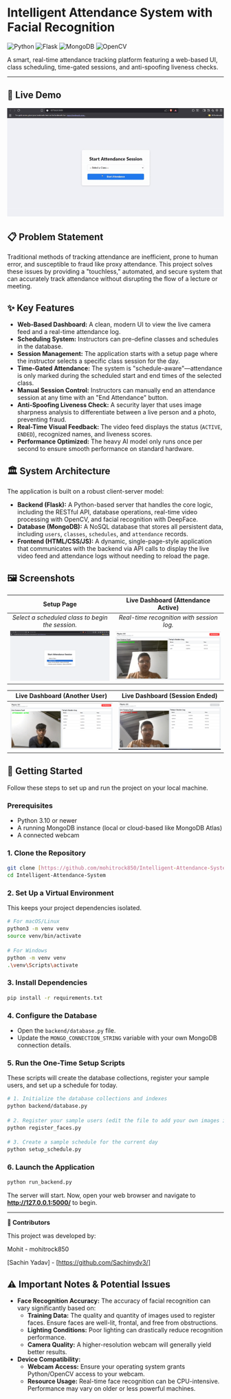 # Intelligent Attendance System with Facial Recognition

![Python](https://img.shields.io/badge/python-3.11+-blue.svg?style=for-the-badge&logo=python&logoColor=white)
![Flask](https://img.shields.io/badge/flask-%23000.svg?style=for-the-badge&logo=flask&logoColor=white)
![MongoDB](https://img.shields.io/badge/MongoDB-%234ea94b.svg?style=for-the-badge&logo=mongodb&logoColor=white)
![OpenCV](https://img.shields.io/badge/opencv-%235C3EE8.svg?style=for-the-badge&logo=opencv&logoColor=white)

A smart, real-time attendance tracking platform featuring a web-based UI, class scheduling, time-gated sessions, and anti-spoofing liveness checks.

---

## 🎥 Live Demo

![Live Project Demo](demo.gif) 

## 📋 Problem Statement

Traditional methods of tracking attendance are inefficient, prone to human error, and susceptible to fraud like proxy attendance. This project solves these issues by providing a "touchless," automated, and secure system that can accurately track attendance without disrupting the flow of a lecture or meeting.

## ✨ Key Features

- **Web-Based Dashboard:** A clean, modern UI to view the live camera feed and a real-time attendance log.
- **Scheduling System:** Instructors can pre-define classes and schedules in the database.
- **Session Management:** The application starts with a setup page where the instructor selects a specific class session for the day.
- **Time-Gated Attendance:** The system is "schedule-aware"—attendance is only marked during the scheduled start and end times of the selected class.
- **Manual Session Control:** Instructors can manually end an attendance session at any time with an "End Attendance" button.
- **Anti-Spoofing Liveness Check:** A security layer that uses image sharpness analysis to differentiate between a live person and a photo, preventing fraud.
- **Real-Time Visual Feedback:** The video feed displays the status (`ACTIVE`, `ENDED`), recognized names, and liveness scores.
- **Performance Optimized:** The heavy AI model only runs once per second to ensure smooth performance on standard hardware.

## 🏛️ System Architecture

The application is built on a robust client-server model:
- **Backend (Flask):** A Python-based server that handles the core logic, including the RESTful API, database operations, real-time video processing with OpenCV, and facial recognition with DeepFace.
- **Database (MongoDB):** A NoSQL database that stores all persistent data, including `users`, `classes`, `schedules`, and `attendance` records.
- **Frontend (HTML/CSS/JS):** A dynamic, single-page-style application that communicates with the backend via API calls to display the live video feed and attendance logs without needing to reload the page.

## 🖼️ Screenshots

| Setup Page | Live Dashboard (Attendance Active) |
| :---: | :---: |
| *Select a scheduled class to begin the session.* | *Real-time recognition with session log.* |
| ![Setup Page Screenshot](screenshots/image.png) | ![Dashboard Screenshot](screenshots/image2.png) |

| Live Dashboard (Another User) | Live Dashboard (Session Ended) |
| :---: | :---: |
| ![Live Dashboard User 2](screenshots/image3.png) | ![Session Ended](screenshots/image4.png) |

## 🚀 Getting Started

Follow these steps to set up and run the project on your local machine.

### Prerequisites
- Python 3.10 or newer
- A running MongoDB instance (local or cloud-based like MongoDB Atlas)
- A connected webcam

### 1. Clone the Repository
```bash
git clone [https://github.com/mohitrock850/Intelligent-Attendance-System.git](https://github.com/mohitrock850/Intelligent-Attendance-System.git)
cd Intelligent-Attendance-System
```

### 2. Set Up a Virtual Environment
This keeps your project dependencies isolated.
```bash
# For macOS/Linux
python3 -m venv venv
source venv/bin/activate

# For Windows
python -m venv venv
.\venv\Scripts\activate
```

### 3. Install Dependencies
```bash
pip install -r requirements.txt
```

### 4. Configure the Database
- Open the `backend/database.py` file.
- Update the `MONGO_CONNECTION_STRING` variable with your own MongoDB connection details.

### 5. Run the One-Time Setup Scripts
These scripts will create the database collections, register your sample users, and set up a schedule for today.
```bash
# 1. Initialize the database collections and indexes
python backend/database.py

# 2. Register your sample users (edit the file to add your own images in the 'data' folder)
python register_faces.py

# 3. Create a sample schedule for the current day
python setup_schedule.py
```

### 6. Launch the Application
```bash
python run_backend.py
```
The server will start. Now, open your web browser and navigate to **http://127.0.0.1:5000/** to begin.

---

**👥 Contributors**

This project was developed by:

Mohit - mohitrock850

[Sachin Yadav] - [https://github.com/Sachinydv3/]


## ⚠️ Important Notes & Potential Issues

-   **Face Recognition Accuracy:** The accuracy of facial recognition can vary significantly based on:
    -   **Training Data:** The quality and quantity of images used to register faces. Ensure faces are well-lit, frontal, and free from obstructions.
    -   **Lighting Conditions:** Poor lighting can drastically reduce recognition performance.
    -   **Camera Quality:** A higher-resolution webcam will generally yield better results.
-   **Device Compatibility:**
    -   **Webcam Access:** Ensure your operating system grants Python/OpenCV access to your webcam.
    -   **Resource Usage:** Real-time face recognition can be CPU-intensive. Performance may vary on older or less powerful machines.
